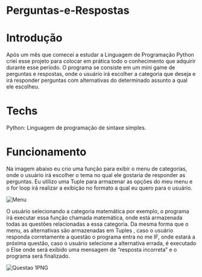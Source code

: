 # Perguntas-e-Respostas
 
# Introdução 

Após um mês que comecei a estudar a Linguagem de Programação Python criei esse projeto para colocar em prática todo o conhecimento que adquirir durante esse período.
O programa se consiste em um  mini game de perguntas e respostas, onde o usuário irá escolher a categoria que deseja e irá responder perguntas com alternativas do determinado assunto a qual ele escolheu.

# Techs

Python: Linguagem de programação de sintaxe simples.

# Funcionamento

Na imagem abaixo eu crio uma função para exibir o menu de categorias, onde o usuário irá escolher o tema no qual ele gostaria de responder as perguntas.
Eu utilizo uma Tuple para armazenar as opções do meu menu e o for loop irá realizar a exibição no formato a qual eu quero para o usuário.




![Menu ](https://user-images.githubusercontent.com/106001465/170134226-38c0300c-bde3-4e6a-a66b-bf2902511f06.PNG)



O usuário selecionando a categoria matemática por exemplo, o programa irá executar essa função chamada matemática, onde está armazenada todas as questões relacionadas a essa categoria.
Da mesma forma que o menu, as alternativas são armazenadas em Tuples , caso o usuário responda corretamente a questão o programa entra no me IF, onde estará a próxima questão, caso o usuário selecione a alternativa errada, é executado o Else onde será exibido uma mensagem de “resposta incorreta” e o programa será finalizado.



![Questao 1PNG](https://user-images.githubusercontent.com/106001465/170135376-e04dbc2c-ad46-41c5-9aae-e03b81b78304.PNG)

